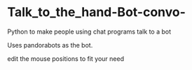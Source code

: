 # Talk_to_the_hand-Bot-convo-
Python to make people using chat programs talk to a bot 

Uses pandorabots as the bot.

edit the mouse positions to fit your need
